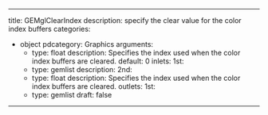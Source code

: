 
---
title: GEMglClearIndex
description: specify the clear value for the color index buffers
categories:
  - object
pdcategory: Graphics
arguments:
    - type: float
      description: Specifies the index used when the color index buffers are cleared.
      default: 0
inlets:
  1st:
    - type: gemlist
      description:
  2nd:
    - type: float
      description: Specifies the index used when the color index buffers are cleared.
outlets:
  1st:
    - type: gemlist
draft: false
---

